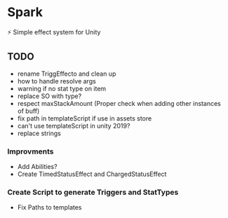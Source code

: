# Spark
⚡️ Simple effect system for Unity

## TODO
* rename TriggEffecto and clean up
* how to handle resolve args
* warning if no stat type on item
* replace SO with type?
* respect maxStackAmount (Proper check when adding other instances of buff)
* fix path in templateScript if use in assets store
* can't use templateScript in unity 2019?
* replace strings

### Improvments
* Add Abilities? 
* Create TimedStatusEffect and ChargedStatusEffect

### Create Script to generate Triggers and StatTypes
* Fix Paths to templates
